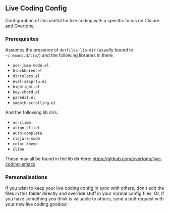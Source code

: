 ## Live Coding Config

Configuration of libs useful for live coding with a specific focus on Clojure and Overtone.

### Prerequisites

Assumes the presence of `dotfiles-lib-dir` (usually bound to `~/.emacs.d/lib/`) and the following libraries in there:

* `ace-jump-mode.el`
* `blackbored.el`
* `dircolors.el`
* `eval-sexp-fu.el`
* `highlight.el`
* `key-chord.el`
* `paredit.el`
* `smooth-scrolling.el`

And the following lib dirs:

* `ac-slime`
* `align-cljlet`
* `auto-complete`
* `clojure-mode`
* `color-theme`
* `slime`

These may all be found in the lib dir here: https://github.com/overtone/live-coding-emacs

### Personalisations
If you wish to keep your live coding config in sync with others, don't edit the files in this folder directly and override stuff in your normal config files. Or, if you have something you think is valuable to others, send a pull-request with your new live coding goodies!
